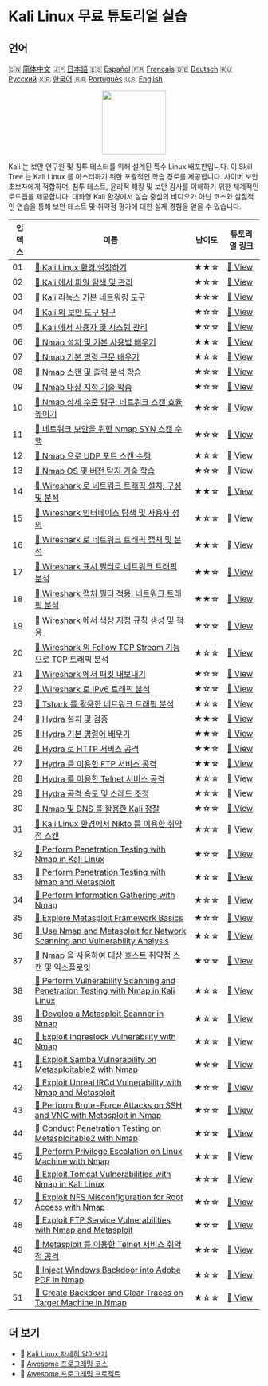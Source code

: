 # Kali Linux 무료 튜토리얼 실습

## 언어

🇨🇳 [简体中文](README_zh.md) 🇯🇵 [日本語](README_ja.md) 🇪🇸 [Español](README_es.md) 🇫🇷 [Français](README_fr.md) 🇩🇪 [Deutsch](README_de.md) 🇷🇺 [Русский](README_ru.md) 🇰🇷 [한국어](README_ko.md) 🇧🇷 [Português](README_pt.md) 🇺🇸 [English](README.md) 

<div align="center">
<img width="128px" src="https://file.labex.io/path/nJIFH3qqCckt.png">
</div>

Kali 는 보안 연구원 및 침투 테스터를 위해 설계된 특수 Linux 배포판입니다. 이 Skill Tree 는 Kali Linux 를 마스터하기 위한 포괄적인 학습 경로를 제공합니다. 사이버 보안 초보자에게 적합하며, 침투 테스트, 윤리적 해킹 및 보안 감사를 이해하기 위한 체계적인 로드맵을 제공합니다. 대화형 Kali 환경에서 실습 중심의 비디오가 아닌 코스와 실질적인 연습을 통해 보안 테스트 및 취약점 평가에 대한 실제 경험을 얻을 수 있습니다.

|   인덱스 | 이름                                                                                                                                                                                                          | 난이도   | 튜토리얼 링크                                                                                                                       |
|----------|---------------------------------------------------------------------------------------------------------------------------------------------------------------------------------------------------------------|----------|-------------------------------------------------------------------------------------------------------------------------------------|
|       01 | [📖 Kali Linux 환경 설정하기](https://labex.io/ko/tutorials/kali-setting-up-your-kali-linux-environment-552195)                                                                                               | ★★☆      | [🔗 View](https://labex.io/ko/tutorials/kali-setting-up-your-kali-linux-environment-552195)                                         |
|       02 | [📖 Kali 에서 파일 탐색 및 관리](https://labex.io/ko/tutorials/kali-navigating-and-managing-files-in-kali-552194)                                                                                             | ★☆☆      | [🔗 View](https://labex.io/ko/tutorials/kali-navigating-and-managing-files-in-kali-552194)                                          |
|       03 | [📖 Kali 리눅스 기본 네트워킹 도구](https://labex.io/ko/tutorials/kali-basic-networking-tools-in-kali-552191)                                                                                                 | ★☆☆      | [🔗 View](https://labex.io/ko/tutorials/kali-basic-networking-tools-in-kali-552191)                                                 |
|       04 | [📖 Kali 의 보안 도구 탐구](https://labex.io/ko/tutorials/kali-exploring-kali-s-security-tools-552192)                                                                                                        | ★☆☆      | [🔗 View](https://labex.io/ko/tutorials/kali-exploring-kali-s-security-tools-552192)                                                |
|       05 | [📖 Kali 에서 사용자 및 시스템 관리](https://labex.io/ko/tutorials/kali-managing-users-and-system-in-kali-552193)                                                                                             | ★☆☆      | [🔗 View](https://labex.io/ko/tutorials/kali-managing-users-and-system-in-kali-552193)                                              |
|       06 | [📖 Nmap 설치 및 기본 사용법 배우기](https://labex.io/ko/tutorials/nmap-learn-nmap-installation-and-basic-usage-415924)                                                                                       | ★★☆      | [🔗 View](https://labex.io/ko/tutorials/nmap-learn-nmap-installation-and-basic-usage-415924)                                        |
|       07 | [📖 Nmap 기본 명령 구문 배우기](https://labex.io/ko/tutorials/nmap-learn-nmap-basic-command-syntax-415919)                                                                                                    | ★☆☆      | [🔗 View](https://labex.io/ko/tutorials/nmap-learn-nmap-basic-command-syntax-415919)                                                |
|       08 | [📖 Nmap 스캔 및 출력 분석 학습](https://labex.io/ko/tutorials/nmap-learn-nmap-scanning-and-output-analysis-415926)                                                                                           | ★☆☆      | [🔗 View](https://labex.io/ko/tutorials/nmap-learn-nmap-scanning-and-output-analysis-415926)                                        |
|       09 | [📖 Nmap 대상 지정 기술 학습](https://labex.io/ko/tutorials/nmap-learn-target-specification-techniques-in-nmap-415935)                                                                                        | ★☆☆      | [🔗 View](https://labex.io/ko/tutorials/nmap-learn-target-specification-techniques-in-nmap-415935)                                  |
|       10 | [📖 Nmap 상세 수준 탐구: 네트워크 스캔 효율 높이기](https://labex.io/ko/tutorials/nmap-explore-nmap-verbosity-levels-for-network-scanning-415939)                                                             | ★☆☆      | [🔗 View](https://labex.io/ko/tutorials/nmap-explore-nmap-verbosity-levels-for-network-scanning-415939)                             |
|       11 | [📖 네트워크 보안을 위한 Nmap SYN 스캔 수행](https://labex.io/ko/tutorials/nmap-conduct-nmap-syn-scans-for-network-security-415934)                                                                           | ★☆☆      | [🔗 View](https://labex.io/ko/tutorials/nmap-conduct-nmap-syn-scans-for-network-security-415934)                                    |
|       12 | [📖 Nmap 으로 UDP 포트 스캔 수행](https://labex.io/ko/tutorials/nmap-perform-udp-port-scanning-with-nmap-415938)                                                                                              | ★☆☆      | [🔗 View](https://labex.io/ko/tutorials/nmap-perform-udp-port-scanning-with-nmap-415938)                                            |
|       13 | [📖 Nmap OS 및 버전 탐지 기술 학습](https://labex.io/ko/tutorials/nmap-learn-nmap-os-and-version-detection-techniques-415925)                                                                                 | ★☆☆      | [🔗 View](https://labex.io/ko/tutorials/nmap-learn-nmap-os-and-version-detection-techniques-415925)                                 |
|       14 | [📖 Wireshark 로 네트워크 트래픽 설치, 구성 및 분석](https://labex.io/ko/tutorials/wireshark-install-configure-and-analyze-network-traffic-with-wireshark-415947)                                             | ★★☆      | [🔗 View](https://labex.io/ko/tutorials/wireshark-install-configure-and-analyze-network-traffic-with-wireshark-415947)              |
|       15 | [📖 Wireshark 인터페이스 탐색 및 사용자 정의](https://labex.io/ko/tutorials/wireshark-explore-and-customize-wireshark-interface-415949)                                                                       | ★☆☆      | [🔗 View](https://labex.io/ko/tutorials/wireshark-explore-and-customize-wireshark-interface-415949)                                 |
|       16 | [📖 Wireshark 로 네트워크 트래픽 캡처 및 분석](https://labex.io/ko/tutorials/wireshark-capture-and-analyze-network-traffic-with-wireshark-415956)                                                             | ★★☆      | [🔗 View](https://labex.io/ko/tutorials/wireshark-capture-and-analyze-network-traffic-with-wireshark-415956)                        |
|       17 | [📖 Wireshark 표시 필터로 네트워크 트래픽 분석](https://labex.io/ko/tutorials/wireshark-analyze-network-traffic-with-wireshark-display-filters-415944)                                                        | ★★☆      | [🔗 View](https://labex.io/ko/tutorials/wireshark-analyze-network-traffic-with-wireshark-display-filters-415944)                    |
|       18 | [📖 Wireshark 캡처 필터 적용: 네트워크 트래픽 분석](https://labex.io/ko/tutorials/wireshark-apply-wireshark-capture-filters-for-network-traffic-analysis-415940)                                              | ★★☆      | [🔗 View](https://labex.io/ko/tutorials/wireshark-apply-wireshark-capture-filters-for-network-traffic-analysis-415940)              |
|       19 | [📖 Wireshark 에서 색상 지정 규칙 생성 및 적용](https://labex.io/ko/tutorials/wireshark-create-and-apply-colorizing-rules-in-wireshark-415941)                                                                | ★☆☆      | [🔗 View](https://labex.io/ko/tutorials/wireshark-create-and-apply-colorizing-rules-in-wireshark-415941)                            |
|       20 | [📖 Wireshark 의 Follow TCP Stream 기능으로 TCP 트래픽 분석](https://labex.io/ko/tutorials/wireshark-analyze-tcp-traffic-with-wireshark-follow-tcp-stream-feature-415946)                                     | ★☆☆      | [🔗 View](https://labex.io/ko/tutorials/wireshark-analyze-tcp-traffic-with-wireshark-follow-tcp-stream-feature-415946)              |
|       21 | [📖 Wireshark 에서 패킷 내보내기](https://labex.io/ko/tutorials/wireshark-export-packets-from-wireshark-415945)                                                                                               | ★☆☆      | [🔗 View](https://labex.io/ko/tutorials/wireshark-export-packets-from-wireshark-415945)                                             |
|       22 | [📖 Wireshark 로 IPv6 트래픽 분석](https://labex.io/ko/tutorials/wireshark-analyze-ipv6-traffic-with-wireshark-415950)                                                                                        | ★☆☆      | [🔗 View](https://labex.io/ko/tutorials/wireshark-analyze-ipv6-traffic-with-wireshark-415950)                                       |
|       23 | [📖 Tshark 를 활용한 네트워크 트래픽 분석](https://labex.io/ko/tutorials/wireshark-use-tshark-for-network-traffic-analysis-415942)                                                                            | ★☆☆      | [🔗 View](https://labex.io/ko/tutorials/wireshark-use-tshark-for-network-traffic-analysis-415942)                                   |
|       24 | [📖 Hydra 설치 및 검증](https://labex.io/ko/tutorials/hydra-install-and-verify-hydra-549917)                                                                                                                  | ★★☆      | [🔗 View](https://labex.io/ko/tutorials/hydra-install-and-verify-hydra-549917)                                                      |
|       25 | [📖 Hydra 기본 명령어 배우기](https://labex.io/ko/tutorials/hydra-learn-basic-hydra-commands-549918)                                                                                                          | ★★☆      | [🔗 View](https://labex.io/ko/tutorials/hydra-learn-basic-hydra-commands-549918)                                                    |
|       26 | [📖 Hydra 로 HTTP 서비스 공격](https://labex.io/ko/tutorials/hydra-attack-http-services-with-hydra-549915)                                                                                                    | ★★☆      | [🔗 View](https://labex.io/ko/tutorials/hydra-attack-http-services-with-hydra-549915)                                               |
|       27 | [📖 Hydra 를 이용한 FTP 서비스 공격](https://labex.io/ko/tutorials/hydra-attack-ftp-services-with-hydra-549914)                                                                                               | ★★☆      | [🔗 View](https://labex.io/ko/tutorials/hydra-attack-ftp-services-with-hydra-549914)                                                |
|       28 | [📖 Hydra 를 이용한 Telnet 서비스 공격](https://labex.io/ko/tutorials/hydra-attack-telnet-services-with-hydra-549916)                                                                                         | ★☆☆      | [🔗 View](https://labex.io/ko/tutorials/hydra-attack-telnet-services-with-hydra-549916)                                             |
|       29 | [📖 Hydra 공격 속도 및 스레드 조정](https://labex.io/ko/tutorials/hydra-adjust-hydra-attack-speed-and-threads-549913)                                                                                         | ★☆☆      | [🔗 View](https://labex.io/ko/tutorials/hydra-adjust-hydra-attack-speed-and-threads-549913)                                         |
|       30 | [📖 Nmap 및 DNS 를 활용한 Kali 정찰](https://labex.io/ko/tutorials/kali-kali-reconnaissance-with-nmap-and-dns-552298)                                                                                         | ★☆☆      | [🔗 View](https://labex.io/ko/tutorials/kali-kali-reconnaissance-with-nmap-and-dns-552298)                                          |
|       31 | [📖 Kali Linux 환경에서 Nikto 를 이용한 취약점 스캔](https://labex.io/ko/tutorials/kali-kali-vulnerability-scanning-with-nikto-552301)                                                                        | ★☆☆      | [🔗 View](https://labex.io/ko/tutorials/kali-kali-vulnerability-scanning-with-nikto-552301)                                         |
|       32 | [📖 Perform Penetration Testing with Nmap in Kali Linux](https://labex.io/ko/tutorials/nmap-perform-penetration-testing-with-nmap-in-kali-linux-416116)                                                       | ★☆☆      | [🔗 View](https://labex.io/ko/tutorials/nmap-perform-penetration-testing-with-nmap-in-kali-linux-416116)                            |
|       33 | [📖 Perform Penetration Testing with Nmap and Metasploit](https://labex.io/ko/tutorials/nmap-perform-penetration-testing-with-nmap-and-metasploit-416117)                                                     | ★☆☆      | [🔗 View](https://labex.io/ko/tutorials/nmap-perform-penetration-testing-with-nmap-and-metasploit-416117)                           |
|       34 | [📖 Perform Information Gathering with Nmap](https://labex.io/ko/tutorials/nmap-perform-information-gathering-with-nmap-416118)                                                                               | ★☆☆      | [🔗 View](https://labex.io/ko/tutorials/nmap-perform-information-gathering-with-nmap-416118)                                        |
|       35 | [📖 Explore Metasploit Framework Basics](https://labex.io/ko/tutorials/explore-metasploit-framework-basics-416119)                                                                                            | ★☆☆      | [🔗 View](https://labex.io/ko/tutorials/explore-metasploit-framework-basics-416119)                                                 |
|       36 | [📖 Use Nmap and Metasploit for Network Scanning and Vulnerability Analysis](https://labex.io/ko/tutorials/nmap-use-nmap-and-metasploit-for-network-scanning-and-vulnerability-analysis-416120)               | ★☆☆      | [🔗 View](https://labex.io/ko/tutorials/nmap-use-nmap-and-metasploit-for-network-scanning-and-vulnerability-analysis-416120)        |
|       37 | [📖 Nmap 을 사용하여 대상 호스트 취약점 스캔 및 익스플로잇](https://labex.io/ko/tutorials/nmap-use-nmap-to-scan-and-exploit-target-host-vulnerabilities-416121)                                               | ★☆☆      | [🔗 View](https://labex.io/ko/tutorials/nmap-use-nmap-to-scan-and-exploit-target-host-vulnerabilities-416121)                       |
|       38 | [📖 Perform Vulnerability Scanning and Penetration Testing with Nmap in Kali Linux](https://labex.io/ko/tutorials/nmap-perform-vulnerability-scanning-and-penetration-testing-with-nmap-in-kali-linux-416122) | ★☆☆      | [🔗 View](https://labex.io/ko/tutorials/nmap-perform-vulnerability-scanning-and-penetration-testing-with-nmap-in-kali-linux-416122) |
|       39 | [📖 Develop a Metasploit Scanner in Nmap](https://labex.io/ko/tutorials/nmap-develop-a-metasploit-scanner-in-nmap-416123)                                                                                     | ★☆☆      | [🔗 View](https://labex.io/ko/tutorials/nmap-develop-a-metasploit-scanner-in-nmap-416123)                                           |
|       40 | [📖 Exploit Ingreslock Vulnerability with Nmap](https://labex.io/ko/tutorials/nmap-exploit-ingreslock-vulnerability-with-nmap-416124)                                                                         | ★☆☆      | [🔗 View](https://labex.io/ko/tutorials/nmap-exploit-ingreslock-vulnerability-with-nmap-416124)                                     |
|       41 | [📖 Exploit Samba Vulnerability on Metasploitable2 with Nmap](https://labex.io/ko/tutorials/nmap-exploit-samba-vulnerability-on-metasploitable2-with-nmap-416125)                                             | ★☆☆      | [🔗 View](https://labex.io/ko/tutorials/nmap-exploit-samba-vulnerability-on-metasploitable2-with-nmap-416125)                       |
|       42 | [📖 Exploit Unreal IRCd Vulnerability with Nmap and Metasploit](https://labex.io/ko/tutorials/nmap-exploit-unreal-ircd-vulnerability-with-nmap-and-metasploit-416126)                                         | ★☆☆      | [🔗 View](https://labex.io/ko/tutorials/nmap-exploit-unreal-ircd-vulnerability-with-nmap-and-metasploit-416126)                     |
|       43 | [📖 Perform Brute-Force Attacks on SSH and VNC with Metasploit in Nmap](https://labex.io/ko/tutorials/nmap-perform-brute-force-attacks-on-ssh-and-vnc-with-metasploit-in-nmap-416127)                         | ★☆☆      | [🔗 View](https://labex.io/ko/tutorials/nmap-perform-brute-force-attacks-on-ssh-and-vnc-with-metasploit-in-nmap-416127)             |
|       44 | [📖 Conduct Penetration Testing on Metasploitable2 with Nmap](https://labex.io/ko/tutorials/nmap-conduct-penetration-testing-on-metasploitable2-with-nmap-416128)                                             | ★☆☆      | [🔗 View](https://labex.io/ko/tutorials/nmap-conduct-penetration-testing-on-metasploitable2-with-nmap-416128)                       |
|       45 | [📖 Perform Privilege Escalation on Linux Machine with Nmap](https://labex.io/ko/tutorials/nmap-perform-privilege-escalation-on-linux-machine-with-nmap-416129)                                               | ★☆☆      | [🔗 View](https://labex.io/ko/tutorials/nmap-perform-privilege-escalation-on-linux-machine-with-nmap-416129)                        |
|       46 | [📖 Exploit Tomcat Vulnerabilities with Nmap in Kali Linux](https://labex.io/ko/tutorials/nmap-exploit-tomcat-vulnerabilities-with-nmap-in-kali-linux-416130)                                                 | ★☆☆      | [🔗 View](https://labex.io/ko/tutorials/nmap-exploit-tomcat-vulnerabilities-with-nmap-in-kali-linux-416130)                         |
|       47 | [📖 Exploit NFS Misconfiguration for Root Access with Nmap](https://labex.io/ko/tutorials/nmap-exploit-nfs-misconfiguration-for-root-access-with-nmap-416131)                                                 | ★☆☆      | [🔗 View](https://labex.io/ko/tutorials/nmap-exploit-nfs-misconfiguration-for-root-access-with-nmap-416131)                         |
|       48 | [📖 Exploit FTP Service Vulnerabilities with Nmap and Metasploit](https://labex.io/ko/tutorials/nmap-exploit-ftp-service-vulnerabilities-with-nmap-and-metasploit-416132)                                     | ★☆☆      | [🔗 View](https://labex.io/ko/tutorials/nmap-exploit-ftp-service-vulnerabilities-with-nmap-and-metasploit-416132)                   |
|       49 | [📖 Metasploit 를 이용한 Telnet 서비스 취약점 공격](https://labex.io/ko/tutorials/nmap-exploit-telnet-service-vulnerability-with-metasploit-416133)                                                           | ★☆☆      | [🔗 View](https://labex.io/ko/tutorials/nmap-exploit-telnet-service-vulnerability-with-metasploit-416133)                           |
|       50 | [📖 Inject Windows Backdoor into Adobe PDF in Nmap](https://labex.io/ko/tutorials/nmap-inject-windows-backdoor-into-adobe-pdf-in-nmap-416134)                                                                 | ★☆☆      | [🔗 View](https://labex.io/ko/tutorials/nmap-inject-windows-backdoor-into-adobe-pdf-in-nmap-416134)                                 |
|       51 | [📖 Create Backdoor and Clear Traces on Target Machine in Nmap](https://labex.io/ko/tutorials/create-backdoor-and-clear-traces-on-target-machine-in-nmap-416135)                                              | ★☆☆      | [🔗 View](https://labex.io/ko/tutorials/create-backdoor-and-clear-traces-on-target-machine-in-nmap-416135)                          |

## 더 보기

- 🔗 [Kali Linux 자세히 알아보기](https://labex.io/ko/skilltrees/kali)
- 🔗 [Awesome 프로그래밍 코스](https://github.com/labex-labs/awesome-programming-courses)
- 🔗 [Awesome 프로그래밍 프로젝트](https://github.com/labex-labs/awesome-programming-projects)


